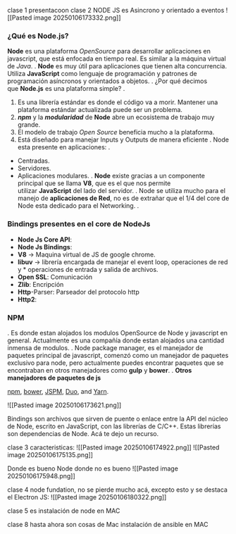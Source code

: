 clase 1 presentacoon
clase 2 NODE JS es Asincrono  y orientado a eventos
![[Pasted image 20250106173332.png]]
### ¿Qué es Node.js?
**Node** es una plataforma _OpenSource_ para desarrollar aplicaciones en javascript, que está enfocada en tiempo real. Es similar a la máquina virtual de _Java_. . **Node** es muy útil para aplicaciones que tienen alta concurrencia. Utiliza **JavaScript** como lenguaje de programación y patrones de programación asíncronos y orientados a objetos. . ¿Por qué decimos que **Node.js** es una plataforma simple? .
1. Es una librería estándar es donde el código va a morir. Mantener una plataforma estándar actualizada puede ser un problema.
2. _**npm**_ y la _**modularidad**_ de **Node** abre un ecosistema de trabajo muy grande.
3. El modelo de trabajo _Open Source_ beneficia mucho a la plataforma.
4. Está diseñado para manejar Inputs y Outputs de manera eficiente . Node esta presente en aplicaciones: .
- Centradas.
- Servidores.
- Aplicaciones modulares. . **Node** existe gracias a un componente principal que se llama **V8**, que es el que nos permite utilizar **JavaScript** del lado del servidor. . Node se utiliza mucho para el manejo de **aplicaciones de Red**, no es de extrañar que el 1/4 del core de Node esta dedicado para el Networking. .
### Bindings presentes en el core de NodeJs
- **Node Js Core API**:
- **Node Js Bindings**:
- **V8** -> Maquina virtual de JS de google chrome.
- **libuv** -> librería encargada de manejar el event loop, operaciones de red y * operaciones de entrada y salida de archivos.
- **Open SSL**: Comunicación
- **Zlib**: Encripción
- **Http**-Parser: Parseador del protocolo http
- **Http2**:
### NPM

. Es donde estan alojados los modulos OpenSource de Node y javascript en general. Actualmente es una compañía donde estan alojados una cantidad inmensa de modulos. . Node package manager, es el manejador de paquetes principal de javascript, comenzó como un manejador de paquetes exclusivo para node, pero actualmente puedes encontrar paquetes que se encontraban en otros manejadores como **gulp** y **bower**. . **Otros manejadores de paquetes de js**

[npm](https://www.npmjs.com/), [bower](https://bower.io/), [JSPM](https://jspm.io/), [Duo](https://duojs.org/), and [Yarn](https://yarnpkg.com/en/).


![[Pasted image 20250106173621.png]]

Bindings son archivos que sirven de puente o enlace entre la API del núcleo de Node, escrito en JavaScript, con las librerías de C/C++. Estas librerías son dependencias de Node. Acá te dejo un recurso.



clase 3
caracteristicas:
![[Pasted image 20250106174922.png]]
![[Pasted image 20250106175135.png]]



Donde es bueno Node donde no es bueno
![[Pasted image 20250106175948.png]]



clase 4 
node fundation, no se pierde mucho acá, excepto esto y se destaca el Electron JS:
![[Pasted image 20250106180322.png]]


clase 5 
es instalación de node en MAC



clase 8 
hasta ahora son cosas de Mac
instalación de ansible en MAC
